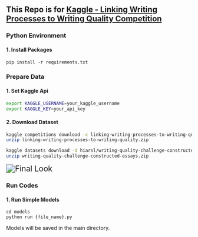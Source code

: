 ## This Repo is for [Kaggle - Linking Writing Processes to Writing Quality Competition](https://www.kaggle.com/competitions/linking-writing-processes-to-writing-quality)



### Python Environment

#### 1. Install Packages

```b
pip install -r requirements.txt
```



### Prepare Data

#### 1. Set Kaggle Api

```bash
export KAGGLE_USERNAME=your_kaggle_username
export KAGGLE_KEY=your_api_key
```

#### 2. Download Dataset

```bash
kaggle competitions download -c linking-writing-processes-to-writing-quality
unzip linking-writing-processes-to-writing-quality.zip
```

```bash
kaggle datasets download -d hiarsl/writing-quality-challenge-constructed-essays
unzip writing-quality-challenge-constructed-essays.zip
```

<img src="C:\Users\86183\Desktop\Weixin Image_20231217143813.png" alt="Final Look" style="zoom: 150%;" />



### Run Codes

#### 1.  Run Simple Models

```bas
cd models
python run {file_name}.py
```

Models will be saved in the main directory.
